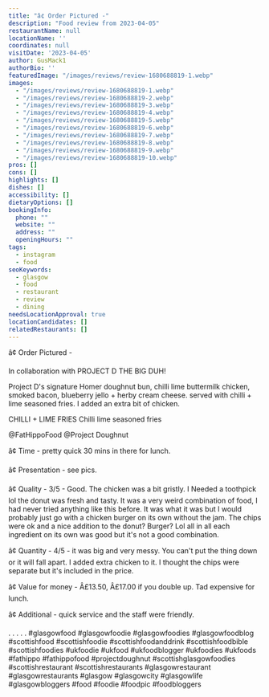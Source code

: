 ```yaml
---
title: "â¢ Order Pictured -"
description: "Food review from 2023-04-05"
restaurantName: null
locationName: ''
coordinates: null
visitDate: '2023-04-05'
author: GusMack1
authorBio: ''
featuredImage: "/images/reviews/review-1680688819-1.webp"
images:
  - "/images/reviews/review-1680688819-1.webp"
  - "/images/reviews/review-1680688819-2.webp"
  - "/images/reviews/review-1680688819-3.webp"
  - "/images/reviews/review-1680688819-4.webp"
  - "/images/reviews/review-1680688819-5.webp"
  - "/images/reviews/review-1680688819-6.webp"
  - "/images/reviews/review-1680688819-7.webp"
  - "/images/reviews/review-1680688819-8.webp"
  - "/images/reviews/review-1680688819-9.webp"
  - "/images/reviews/review-1680688819-10.webp"
pros: []
cons: []
highlights: []
dishes: []
accessibility: []
dietaryOptions: []
bookingInfo:
  phone: ""
  website: ""
  address: ""
  openingHours: ""
tags:
  - instagram
  - food
seoKeywords:
  - glasgow
  - food
  - restaurant
  - review
  - dining
needsLocationApproval: true
locationCandidates: []
relatedRestaurants: []
---
```


â¢ Order Pictured - 

In collaboration with PROJECT D THE BIG DUH!

Project D's signature Homer doughnut bun, chilli lime buttermilk chicken, smoked bacon, blueberry jello + herby cream cheese. served with chilli + lime seasoned fries. I added an extra bit of chicken.

CHILLI + LIME FRIES
Chilli lime seasoned fries

@FatHippoFood
@Project Doughnut

â¢ Time - pretty quick 30 mins in there for lunch.

â¢ Presentation - see pics.

â¢ Quality - 3/5 -  Good. The chicken was a bit gristly. I Needed a toothpick lol the donut was fresh and tasty. It was a very weird combination of food, I had never tried anything like this before. It was what it was but I would probably just go with a chicken burger on its own without the jam. The chips were ok and a nice addition to the donut? Burger? Lol all in all each ingredient on its own was good but it's not a good combination. 

â¢ Quantity - 4/5 - it was big and very messy. You can't put the thing down or it will fall apart. I added extra chicken to it. I thought the chips were separate but it's included in the price.

â¢ Value for money - Â£13.50, Â£17.00 if you double up. Tad expensive for lunch.

â¢ Additional - quick service and the staff were friendly. 

.
.
.
.
.
#glasgowfood #glasgowfoodie #glasgowfoodies #glasgowfoodblog #scottishfood #scottishfoodie #scottishfoodanddrink #scottishfoodbible #scottishfoodies #ukfoodie #ukfood #ukfoodblogger #ukfoodies #ukfoods #fathippo #fathippofood #projectdoughnut #scottishglasgowfoodies #scottishrestaurant #scottishrestaurants #glasgowrestaurant #glasgowrestaurants #glasgow #glasgowcity #glasgowlife #glasgowbloggers #food #foodie #foodpic #foodbloggers